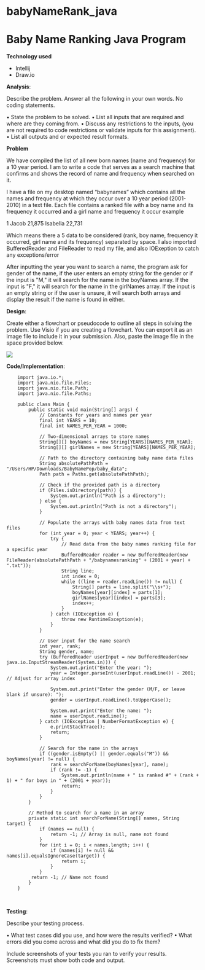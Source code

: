 # babyNameRank_java

#  Baby Name Ranking Java Program

**Technology used**

- Intellij
- Draw.io

**Analysis**:

Describe the problem. Answer all the following in your own words. No coding statements. 

•	State the problem to be solved.
•	List all inputs that are required and where are they coming from.
•	Discuss any restrictions to the inputs, (you are not required to code restrictions or validate inputs for this assignment).
•	List all outputs and or expected result formats. 

**Problem**

We have compiled the list of all new born names (name and frequency) for a 10 year period. I am to write a code that serves as a search machine that confirms and shows the record of name and frequency when searched on it.

I have a file on my desktop named “babynames” which contains all the names and frequency at which they occur over a 10 year period (2001-2010) in a text file. Each file contains a ranked file with a boy name and its frequency it occurred  and a girl name and frequency it occur example

 1 	Jacob	21,875 	Isabella 	22,731

Which means there a 5 data to be considered (rank, boy name, frequency it occurred, girl name and its frequency) separated by space. I also imported BufferedReader and FileReader to read my file, and also IOExeption to catch any exceptions/error

After inputting the year you want to search a name, the program ask for gender of the name, if the user enters an empty string for the gender or if the input is "M," it will search for the name in the boyNames array. If the input is "F," it will search for the name in the girlNames array. If the input is an empty string or if the user is unsure, it will search both arrays and display the result if the name is found in either. 

**Design**:

Create either a flowchart or pseudocode to outline all steps in solving the problem. Use Visio if you are creating a flowchart. You can export it as an image file to include it in your submission. Also, paste the image file in the space provided below.
 
![](001.png) 

**Code/Implementation**:

		import java.io.*;
		import java.nio.file.Files;
		import java.nio.file.Path;
		import java.nio.file.Paths;

		public class Main {
    		public static void main(String[] args) {
        		// Constants for years and names per year
        		final int YEARS = 10;
        		final int NAMES_PER_YEAR = 1000;

        		// Two-dimensional arrays to store names
        		String[][] boyNames = new String[YEARS][NAMES_PER_YEAR];
        		String[][] girlNames = new String[YEARS][NAMES_PER_YEAR];

        		// Path to the directory containing baby name data files
        		String absolutePathPath = "/Users/HP/Downloads/BabyNamePop/baby_data";
        		Path path = Paths.get(absolutePathPath);

        		// Check if the provided path is a directory
        		if (Files.isDirectory(path)) {
            		System.out.println("Path is a directory");
        		} else {
            		System.out.println("Path is not a directory");
        		}

        		// Populate the arrays with baby names data from text files
        		for (int year = 0; year < YEARS; year++) {
            		try {
                		// Read data from the baby names ranking file for a specific year
                		BufferedReader reader = new BufferedReader(new FileReader(absolutePathPath + "/babynamesranking" + (2001 + year) + ".txt"));
                		String line;
                		int index = 0;
                		while ((line = reader.readLine()) != null) {
                    		String[] parts = line.split("\\s+");
                    		boyNames[year][index] = parts[1];
                    		girlNames[year][index] = parts[3];
                    		index++;
                		}
            		} catch (IOException e) {
                		throw new RuntimeException(e);
            		}
        		}

        		// User input for the name search
        		int year, rank;
        		String gender, name;
        		try (BufferedReader userInput = new BufferedReader(new java.io.InputStreamReader(System.in))) {
            		System.out.print("Enter the year: ");
            		year = Integer.parseInt(userInput.readLine()) - 2001; // Adjust for array index

            		System.out.print("Enter the gender (M/F, or leave blank if unsure): ");
            		gender = userInput.readLine().toUpperCase();

            		System.out.print("Enter the name: ");
            		name = userInput.readLine();
        		} catch (IOException | NumberFormatException e) {
            		e.printStackTrace();
            		return;
        		}

        		// Search for the name in the arrays
        		if ((gender.isEmpty() || gender.equals("M")) && boyNames[year] != null) {
            		rank = searchForName(boyNames[year], name);
            		if (rank != -1) {
                		System.out.println(name + " is ranked #" + (rank + 1) + " for boys in " + (2001 + year));
                		return;
            		}
        		}
    		}

    		// Method to search for a name in an array
    		private static int searchForName(String[] names, String target) {
        		if (names == null) {
            		return -1; // Array is null, name not found
        		}
        		for (int i = 0; i < names.length; i++) {
            		if (names[i] != null && names[i].equalsIgnoreCase(target)) {
                		return i;
            		}
        		}
       		 return -1; // Name not found
    		}
		}
 

**Testing**: 

Describe your testing process. 

•	What test cases did you use, and how were the results verified? 
•	What errors did you come across and what did you do to fix them? 

Include screenshots of your tests you ran to verify your results. Screenshots must show both code and output.




